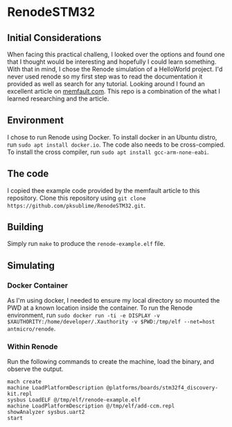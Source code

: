 # RenodeSTM32

## Initial Considerations
When facing this practical challeng, I looked over the options and found one that I thought would be interesting and hopefully I could learn something. With that in mind, I chose the Renode simulation of a HelloWorld project.
I'd never used renode so my first step was to read the documentation it provided as well as search for any tutorial. Looking around I found an excellent article on [memfault.com](https://interrupt.memfault.com/blog/intro-to-renode).
This repo is a combination of the what I learned researching and the article.

## Environment
I chose to run Renode using Docker. To install docker in an Ubuntu distro, run ```sudo apt install docker.io```.
The code also needs to be cross-compied. To install the cross compiler, run ```sudo apt install gcc-arm-none-eabi```.

## The code
I copied thee example code provided by the memfault article to this repository. Clone this repository using ```git clone https://github.com/pksublime/RenodeSTM32.git```.

## Building
Simply run ```make``` to produce the ```renode-example.elf``` file.

## Simulating
### Docker Container
As I'm using docker, I needed to ensure my local directory so mounted the PWD at a known location inside the container.
To run the Renode environment, run ```sudo docker run -ti -e DISPLAY -v $XAUTHORITY:/home/developer/.Xauthority -v $PWD:/tmp/elf --net=host antmicro/renode```.
### Within Renode
Run the following commands to create the machine, load the binary, and observe the output.
```
mach create
machine LoadPlatformDescription @platforms/boards/stm32f4_discovery-kit.repl
sysbus LoadELF @/tmp/elf/renode-example.elf
machine LoadPlatformDescription @/tmp/elf/add-ccm.repl
showAnalyzer sysbus.uart2
start
```
